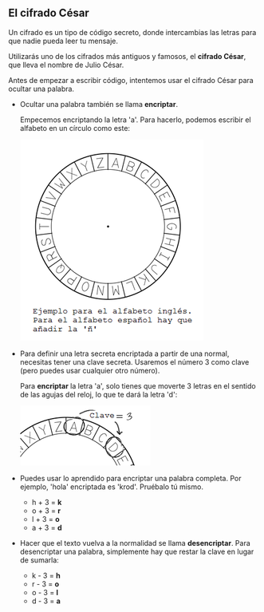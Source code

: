 ## El cifrado César

Un cifrado es un tipo de código secreto, donde intercambias las letras para que nadie pueda leer tu mensaje.

Utilizarás uno de los cifrados más antiguos y famosos, el **cifrado César**, que lleva el nombre de Julio César.

Antes de empezar a escribir código, intentemos usar el cifrado César para ocultar una palabra.

+ Ocultar una palabra también se llama **encriptar**.
    
    Empecemos encriptando la letra 'a'. Para hacerlo, podemos escribir el alfabeto en un círculo como este:
    
    ![captura de pantalla](images/messages-wheel.png)

+ Para definir una letra secreta encriptada a partir de una normal, necesitas tener una clave secreta. Usaremos el número 3 como clave (pero puedes usar cualquier otro número).
    
    Para **encriptar** la letra 'a', solo tienes que moverte 3 letras en el sentido de las agujas del reloj, lo que te dará la letra 'd':
    
    ![captura de pantalla](images/messages-wheel-eg.png)

+ Puedes usar lo aprendido para encriptar una palabra completa. Por ejemplo, 'hola' encriptada es 'krod'. Pruébalo tú mismo.
    
    + h + 3 = **k**
    + o + 3 = **r**
    + l + 3 = **o**
    + a + 3 = **d**

+ Hacer que el texto vuelva a la normalidad se llama **desencriptar**. Para desencriptar una palabra, simplemente hay que restar la clave en lugar de sumarla:
    
    + k - 3 = **h**
    + r - 3 = **o**
    + o - 3 = **l**
    + d - 3 = **a**